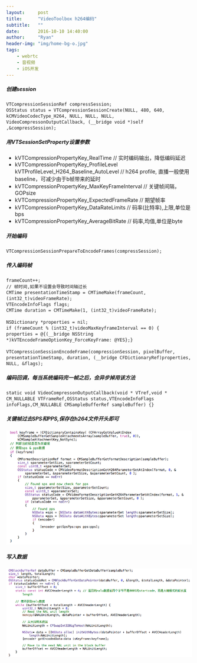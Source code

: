 ```yaml
---
layout:     post
title:      "VideoToolbox h264编码"
subtitle:   ""
date:       2016-10-10 14:40:00
author:     "Ryan"
header-img: "img/home-bg-o.jpg"
tags:
    - webrtc
    - 音视频
    - iOS开发
---
```


##### 创建session
	VTCompressionSessionRef compressSession;
	OSStatus status = VTCompressionSessionCreate(NULL, 480, 640, kCMVideoCodecType_H264, NULL, NULL, NULL, 
	VideoCompressonOutputCallback, (__bridge void *)self ,&compressSession);
	
##### 用VTSessionSetProperty设置参数

* kVTCompressionPropertyKey_RealTime
// 实时编码输出，降低编码延迟
* kVTCompressionPropertyKey_ProfileLevel      kVTProfileLevel_H264_Baseline_AutoLevel
// h264 profile, 直播一般使用baseline，可减少由于b帧带来的延时
* kVTCompressionPropertyKey_MaxKeyFrameInterval
// 关键帧间隔，GOPsize
* kVTCompressionPropertyKey_ExpectedFrameRate
// 期望帧率
* kVTCompressionPropertyKey_DataRateLimits
// 码率(比特率),上限,单位是bps
* kVTCompressionPropertyKey_AverageBitRate
// 码率,均值,单位是byte

##### 开始编码			
	VTCompressionSessionPrepareToEncodeFrames(compressSession);

##### 传入编码帧
	frameCount++;
	// 帧时间,如果不设置会导致时间轴过长
	CMTime presentationTimeStamp = CMTimeMake(frameCount,(int32_t)videoFrameRate);
	VTEncodeInfoFlags flags;
	CMTime duration = CMTimeMake(1, (int32_t)videoFrameRate);

	NSDictionary *properties = nil;
	if (frameCount % (int32_t)videoMaxKeyframeInterval == 0) {
	properties = @{(__bridge NSString *)kVTEncodeFrameOptionKey_ForceKeyFrame: @YES};}

	VTCompressionSessionEncodeFrame(compressionSession, pixelBuffer, presentationTimeStamp, duration, (__bridge CFDictionaryRef)properties, NULL, &flags);

##### 编码回调，每当系统编码完一帧之后，会异步掉用该方法
	static void VideoCompressonOutputCallback(void * VTref,void * CM_NULLABLE VTFrameRef,OSStatus status,VTEncodeInfoFlags infoFlags,CM_NULLABLE CMSampleBufferRef sampleBuffer) {}
	
##### 关键帧过去SPS和PPS,保存在h264文件开头即可

![Mou icon](https://raw.githubusercontent.com/dnqs123/dnqs123.github.io/master/postimage/post-img-VideoToolbox-h264-01)
	
##### 写入数据
![Mou icon](https://raw.githubusercontent.com/dnqs123/dnqs123.github.io/master/postimage/post-img-VideoToolbox-h264-02)